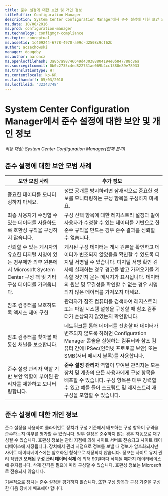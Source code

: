 ```yaml
---
title: 준수 설정에 대한 보안 및 개인 정보
titleSuffix: Configuration Manager
description: System Center Configuration Manager에서 준수 설정에 대한 보안 모범 사례에 대해 알아봅니다.
ms.date: 10/06/2016
ms.prod: configuration-manager
ms.technology: configmgr-compliance
ms.topic: conceptual
ms.assetid: 1c409244-6778-4970-a99c-d2508c9cf62b
author: aczechowski
manager: dougeby
ms.author: aaroncz
ms.openlocfilehash: 3a8b7a98746649d430388804194e0b847788c86a
ms.sourcegitcommit: 0b0c2735c4ed822731ae069b4cc1380e89e78933
ms.translationtype: HT
ms.contentlocale: ko-KR
ms.lasthandoff: 05/03/2018
ms.locfileid: "32343748"
---
```

# <a name="security-and-privacy-for-compliance-settings-in-system-center-configuration-manager"></a>System Center Configuration Manager에서 준수 설정에 대한 보안 및 개인 정보

*적용 대상: System Center Configuration Manager(현재 분기)*


## <a name="security-best-practices-for-compliance-settings"></a>준수 설정에 대한 보안 모범 사례  

|보안 모범 사례|추가 정보|  
|----------------------------|----------------------|  
|중요한 데이터를 모니터링하지 마세요.|정보 공개를 방지하려면 잠재적으로 중요한 정보를 모니터링하는 구성 항목을 구성하지 마세요.|  
|최종 사용자가 수정할 수 있는 데이터를 사용하도록 호환성 규칙을 구성하지 않습니다.|구성 선택 항목에 대한 레지스트리 설정과 같이 사용자가 수정할 수 있는 데이터를 기반으로 한 준수 규칙을 만드는 경우 준수 결과를 신뢰할 수 없습니다.|  
|신뢰할 수 있는 게시자의 유효한 디지털 서명이 있는 경우에만 외부 원본에서 Microsoft System Center 구성 팩 및 기타 구성 데이터를 가져옵니다.|게시된 구성 데이터는 게시 원본을 확인하고 데이터가 변조되지 않았음을 확인할 수 있도록 디지털 서명될 수 있습니다. 디지털 서명 확인 검사에 실패하는 경우 경고를 받고 가져오기를 계속할 것인지 묻는 메시지가 표시됩니다. 데이터의 원본 및 무결성을 확인할 수 없는 경우 서명되지 않은 데이터를 가져오지 마세요.|  
|참조 컴퓨터를 보호하도록 액세스 제어 구현|관리자가 참조 컴퓨터를 검색하여 레지스트리 또는 파일 시스템 설정을 구성할 때 참조 컴퓨터가 손상되지 않았는지 확인합니다.|  
|참조 컴퓨터를 찾아볼 때 통신 채널을 보호합니다.|네트워크를 통해 데이터를 전송할 때 데이터가 변조되지 않도록 하려면 Configuration Manager 콘솔을 실행하는 컴퓨터와 참조 컴퓨터 간에 IPSec(인터넷 프로토콜 보안) 또는 SMB(서버 메시지 블록)를 사용합니다.|  
|준수 설정 관리자 역할 기반 보안 역할이 부여된 관리자를 제한하고 모니터링합니다.|**준수 설정 관리자** 역할이 부여된 관리자는 모든 장치 및 계층의 모든 사용자에게 구성 항목을 배포할 수 있습니다. 구성 항목은 매우 강력할 수 있고 예를 들어 스크립트 및 레지스트리 재구성을 포함할 수 있습니다.|  

## <a name="privacy-information-for-compliance-settings"></a>준수 설정에 대한 개인 정보  
 준수 설정을 사용하여 클라이언트 장치가 구성 기준에서 배포하는 구성 항목이 규격을 준수하는지 여부를 평가할 수 있습니다. 일부 설정은 준수하지 않는 경우 자동으로 재구성될 수 있습니다. 호환성 정보는 관리 지점에 의해 사이트 서버로 전송되고 사이트 데이터베이스에 저장됩니다. 장치에서 관리 지점으로 정보를 보낼 때 정보가 암호화되지만 사이트 데이터베이스에는 암호화된 형식으로 저장되지 않습니다. 정보는 사이트 유지 관리 작업인 **오래된 구성 관리 데이터 삭제** 에 의해 90일마다 삭제될 때까지 데이터베이스에 유지됩니다. 삭제 간격은 필요에 따라 구성할 수 있습니다. 호환성 정보는 Microsoft로 전송되지 않습니다.  

 기본적으로 장치는 준수 설정을 평가하지 않습니다. 또한 구성 항목과 구성 기준을 구성한 다음 장치에 배포해야 합니다.  
